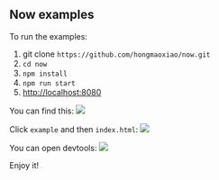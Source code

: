 ## Now examples

To run the examples:

1. git clone `https://github.com/hongmaoxiao/now.git`
2. `cd now`
3. `npm install`
4. `npm run start`
5. [http://localhost:8080](http://localhost:8080)

You can find this:
![](https://github.com/hongmaoxiao/now/blob/master/example/images/e1.png)

Click `example` and then `index.html`:
![](https://github.com/hongmaoxiao/now/blob/master/example/images/e2.png)

You can open devtools:
![](https://github.com/hongmaoxiao/now/blob/master/example/images/e3.png)

Enjoy it!